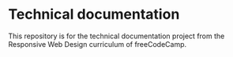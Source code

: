 # Technical documentation

This repository is for the technical documentation project from the Responsive Web Design curriculum of freeCodeCamp.
